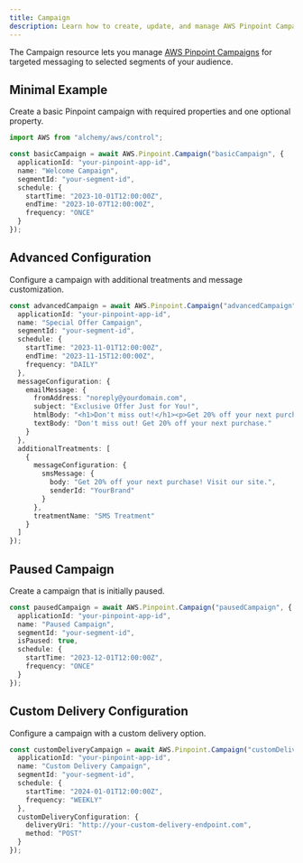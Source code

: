 ```yaml
---
title: Campaign
description: Learn how to create, update, and manage AWS Pinpoint Campaigns using Alchemy Cloud Control.
---
```


The Campaign resource lets you manage [AWS Pinpoint Campaigns](https://docs.aws.amazon.com/pinpoint/latest/userguide/) for targeted messaging to selected segments of your audience.

## Minimal Example

Create a basic Pinpoint campaign with required properties and one optional property.

```ts
import AWS from "alchemy/aws/control";

const basicCampaign = await AWS.Pinpoint.Campaign("basicCampaign", {
  applicationId: "your-pinpoint-app-id",
  name: "Welcome Campaign",
  segmentId: "your-segment-id",
  schedule: {
    startTime: "2023-10-01T12:00:00Z",
    endTime: "2023-10-07T12:00:00Z",
    frequency: "ONCE"
  }
});
```

## Advanced Configuration

Configure a campaign with additional treatments and message customization.

```ts
const advancedCampaign = await AWS.Pinpoint.Campaign("advancedCampaign", {
  applicationId: "your-pinpoint-app-id",
  name: "Special Offer Campaign",
  segmentId: "your-segment-id",
  schedule: {
    startTime: "2023-11-01T12:00:00Z",
    endTime: "2023-11-15T12:00:00Z",
    frequency: "DAILY"
  },
  messageConfiguration: {
    emailMessage: {
      fromAddress: "noreply@yourdomain.com",
      subject: "Exclusive Offer Just for You!",
      htmlBody: "<h1>Don't miss out!</h1><p>Get 20% off your next purchase.</p>",
      textBody: "Don't miss out! Get 20% off your next purchase."
    }
  },
  additionalTreatments: [
    {
      messageConfiguration: {
        smsMessage: {
          body: "Get 20% off your next purchase! Visit our site.",
          senderId: "YourBrand"
        }
      },
      treatmentName: "SMS Treatment"
    }
  ]
});
```

## Paused Campaign

Create a campaign that is initially paused.

```ts
const pausedCampaign = await AWS.Pinpoint.Campaign("pausedCampaign", {
  applicationId: "your-pinpoint-app-id",
  name: "Paused Campaign",
  segmentId: "your-segment-id",
  isPaused: true,
  schedule: {
    startTime: "2023-12-01T12:00:00Z",
    frequency: "ONCE"
  }
});
```

## Custom Delivery Configuration

Configure a campaign with a custom delivery option.

```ts
const customDeliveryCampaign = await AWS.Pinpoint.Campaign("customDeliveryCampaign", {
  applicationId: "your-pinpoint-app-id",
  name: "Custom Delivery Campaign",
  segmentId: "your-segment-id",
  schedule: {
    startTime: "2024-01-01T12:00:00Z",
    frequency: "WEEKLY"
  },
  customDeliveryConfiguration: {
    deliveryUri: "http://your-custom-delivery-endpoint.com",
    method: "POST"
  }
});
```